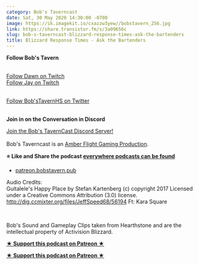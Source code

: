 ```yaml
---
category: Bob's Taverncast
date: Sat, 30 May 2020 14:30:00 -0700
image: https://ik.imagekit.io/cxazzw3yew//bobstavern_256.jpg
link: https://share.transistor.fm/s/3a09656c
slug: bob-s-taverncast-blizzard-response-times-ask-the-bartenders
title: Blizzard Response Times - Ask the Bartenders
---
```


<p><strong>Follow Bob's Tavern</strong></p><p><br /><a href="https://twitch.tv/dragonriderdk">Follow Dawn on Twitch</a><br /><a href="https://twitch.tv/kjaymiller">Follow Jay on Twitch</a></p><p><br /><a href="https://twitter.com/bobstavernhs">Follow Bob'sTavernHS on Twitter</a></p><p><strong><br />Join in on the Conversation in Discord</strong></p><p><a href="https://discord.gg/c2rFknG">Join the Bob's TavernCast Discord Server!<br /></a><br />Bob's Taverncast is an <a href="https://amberflightgaming.wixsite.com/afgaming">Amber Flight Gaming Production</a>. </p><p><strong>⭐ Like and Share the podcast </strong><a href="http://bobstavern.pub/subscribe"><strong>everywhere podcasts can be found</strong></a></p><ul><li><a href="http://patreon.bobstavern.pub/">patreon.bobstavern.pub</a></li></ul><p>Audio Credits:<br />Guitalele's Happy Place by Stefan Kartenberg (c) copyright 2017 Licensed under a Creative Commons Attribution (3.0) license. <a href="http://dig.ccmixter.org/files/JeffSpeed68/56194">http://dig.ccmixter.org/files/JeffSpeed68/56194</a> Ft: Kara Square</p><p><br /></p><p>Bob's Sound and Gameplay Clips taken from Hearthstone and are the intellectual property of Activision Blizzard.</p><p><a href="http://patreon.bobstavern.pub/"><strong>★ Support this podcast on Patreon ★</strong></a></p><p><strong><a href="http://patreon.bobstavern.pub" rel="payment" title="★ Support this podcast on Patreon ★">★ Support this podcast on Patreon ★</a></strong></p>